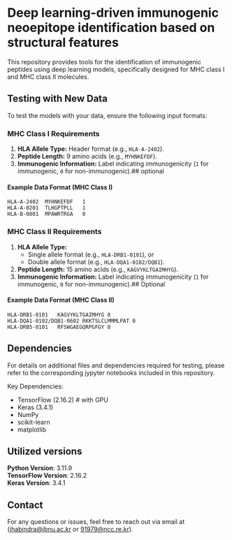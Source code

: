 # Deep learning-driven immunogenic neoepitope identification based on structural features 

This repository provides tools for the identification of immunogenic peptides using deep learning models, specifically designed for MHC class I and MHC class II molecules.  

## Testing with New Data
To test the models with your data, ensure the following input formats:  

### **MHC Class I Requirements**
1. **HLA Allele Type:** Header format (e.g., `HLA-A-2402`).
2. **Peptide Length:** 9 amino acids (e.g., `MYHNKEFDF`).
3. **Immunogenic Information:** Label indicating immunogenicity (`1` for immunogenic, `0` for non-immunogenic).## optional

#### **Example Data Format (MHC Class I)**  
```
HLA-A-2402	MYHNKEFDF	1  
HLA-A-0201	TLHGPTPLL	1  
HLA-B-0801	MPAWRTRGA	0  
```

### **MHC Class II Requirements**
1. **HLA Allele Type:** 
   - Single allele format (e.g., `HLA-DRB1-0101`), or  
   - Double allele format (e.g., `HLA-DQA1-0102/DQB1`).
2. **Peptide Length:** 15 amino acids (e.g., `KAGVYKLTGAIMHYG`).
3. **Immunogenic Information:** Label indicating immunogenicity (`1` for immunogenic, `0` for non-immunogenic).## Optional

#### **Example Data Format (MHC Class II)**  
```
HLA-DRB1-0101	KAGVYKLTGAIMHYG	0  
HLA-DQA1-0102/DQB1-0602	RKKTSLCLMMMLPAT	0  
HLA-DRB5-0101	RFSWGAEGQRPGFGY	0  
```


## Dependencies
For details on additional files and dependencies required for testing, please refer to the corresponding jypyter notebooks included in this repository.

Key Dependencies:
- TensorFlow (2.16.2) # with GPU
- Keras (3.4.1)
- NumPy
- scikit-learn
- matplotlib
## Utilized versions
**Python Version**: 3.11.9  
**TensorFlow Version**: 2.16.2  
**Keras Version**: 3.4.1


## Contact
For any questions or issues, feel free to reach out via email at (jhabindra@jbnu.ac.kr or 91979@ncc.re.kr).

